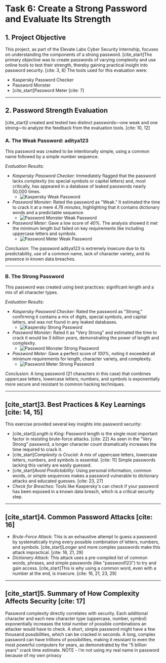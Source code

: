 # Task 6: Create a Strong Password and Evaluate Its Strength

## 1. Project Objective

This project, as part of the Elevate Labs Cyber Security Internship, focuses on understanding the components of a strong password. [cite_start]The primary objective was to create passwords of varying complexity and use online tools to test their strength, thereby gaining practical insight into password security. [cite: 3, 6] The tools used for this evaluation were:

* Kaspersky Password Checker
* Password Monster
* [cite_start]Password Meter [cite: 7]

---

## 2. Password Strength Evaluation

[cite_start]I created and tested two distinct passwords—one weak and one strong—to analyze the feedback from the evaluation tools. [cite: 10, 12]

### A. The Weak Password: aditya123

This password was created to be intentionally simple, using a common name followed by a simple number sequence.

*Evaluation Results:*

* *Kaspersky Password Checker:* Immediately flagged that the password lacks complexity (no special symbols or capital letters) and, most critically, has appeared in a database of leaked passwords nearly 50,000 times.
    * ![Kaspersky Weak Password](httpsa://user-images.githubusercontent.com/your-username/your-repo/blob/main/Task%206%201.jpg)
* *Password Monster:* Rated the password as "Weak." It estimated the time to crack it at a mere *4.76 minutes*, highlighting that it contains dictionary words and a predictable sequence.
    * ![Password Monster Weak Password](httpsa://user-images.githubusercontent.com/your-username/your-repo/blob/main/Task%206%202.png)
* *Password Meter:* Gave a low score of *40%*. The analysis showed it met the minimum length but failed on key requirements like including uppercase letters and symbols.
    * ![Password Meter Weak Password](httpsa://user-images.githubusercontent.com/your-username/your-repo/blob/main/Task%206%203.png)

*Conclusion:* The password aditya123 is extremely insecure due to its predictability, use of a common name, lack of character variety, and its presence in known data breaches.

---

### B. The Strong Password

This password was created using best practices: significant length and a mix of all character types.

*Evaluation Results:*

* *Kaspersky Password Checker:* Rated the password as "Strong," confirming it contains a mix of digits, special symbols, and capital letters, and was not found in any leaked databases.
    * ![Kaspersky Strong Password](httpsa://user-images.githubusercontent.com/your-username/your-repo/blob/main/Task%206%20strong.jpg)
* *Password Monster:* Rated it as "Very Strong" and estimated the time to crack it would be *5 billion years*, demonstrating the power of length and complexity.
    * ![Password Monster Strong Password](httpsa://user-images.githubusercontent.com/your-username/your-repo/blob/main/Task%206%20strong%202.png)
* *Password Meter:* Gave a perfect score of *100%*, noting it exceeded all minimum requirements for length, character variety, and complexity.
    * ![Password Meter Strong Password](httpsa://user-images.githubusercontent.com/your-username/your-repo/blob/main/Task%20strong%203.png)

*Conclusion:* A long password (21 characters in this case) that combines uppercase letters, lowercase letters, numbers, and symbols is exponentially more secure and resistant to common hacking techniques.

---

## [cite_start]3. Best Practices & Key Learnings [cite: 14, 15]

This exercise provided several key insights into password security:

* [cite_start]*Length is King:* Password length is the single most important factor in resisting brute-force attacks. [cite: 22] As seen in the "Very Strong" password, a longer character count dramatically increases the time required to crack it.
* [cite_start]*Complexity is Crucial:* A mix of uppercase letters, lowercase letters, numbers, and symbols is essential. [cite: 11] Simple passwords lacking this variety are easily guessed.
* [cite_start]*Avoid Predictability:* Using personal information, common words, or simple sequences makes a password vulnerable to dictionary attacks and educated guesses. [cite: 23, 27]
* *Check for Breaches:* Tools like Kaspersky's can check if your password has been exposed in a known data breach, which is a critical security step.

---

## [cite_start]4. Common Password Attacks [cite: 16]

* *Brute-Force Attack:* This is an exhaustive attempt to guess a password by systematically trying every possible combination of letters, numbers, and symbols. [cite_start]Longer and more complex passwords make this attack impractical. [cite: 16, 21, 29]
* *Dictionary Attack:* This attack uses a pre-compiled list of common words, phrases, and simple passwords (like "password123") to try and gain access. [cite_start]This is why using a common word, even with a number at the end, is insecure. [cite: 16, 21, 23, 29]

---

## [cite_start]5. Summary of How Complexity Affects Security [cite: 17]

Password complexity directly correlates with security. Each additional character and each new character type (uppercase, number, symbol) exponentially increases the total number of possible combinations an attacker would have to check. A short, simple password might have a few thousand possibilities, which can be cracked in seconds. A long, complex password can have trillions of possibilities, making it resistant to even the most powerful computers for years, as demonstrated by the "5 billion years" crack time estimate.
NOTE - i'm not using my real name in password because of my own privacy
